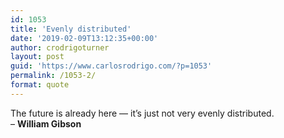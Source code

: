 ```yaml
---
id: 1053
title: 'Evenly distributed'
date: '2019-02-09T13:12:35+00:00'
author: crodrigoturner
layout: post
guid: 'https://www.carlosrodrigo.com/?p=1053'
permalink: /1053-2/
format: quote
---
```


The future is already here — it’s just not very evenly distributed.  
– **William Gibson**